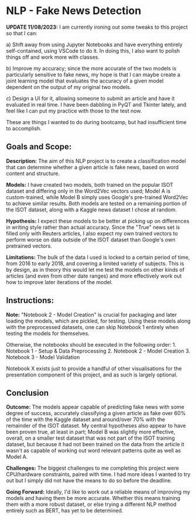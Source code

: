 # NLP - Fake News Detection

**UPDATE 11/08/2023:** I am currently ironing out some tweaks to this project so that I can:

a) Shift away from using Jupyter Notebooks and have everything entirely self-contained, using VSCode to do it. In doing this, I also want to polish things off and work more with classes.

b) Improve my accuracy; since the more accurate of the two models is particularly sensitive to fake news, my hope is that I can maybe create a joint learning model that evaluates the accuracy of a given model dependent on the output of my original two models.

c) Design a UI for it, allowing someone to submit an article and have it evaluated in real time. I have been dabbling in PyQT and Tkinter lately, and feel like I can put my practice with those to the test now.

These are things I wanted to do during bootcamp, but had insufficient time to accomplish.



## Goals and Scope:
**Description:** The aim of this NLP project is to create a classification model that can determine whether a given article is fake news, based on word content and structure.

**Models:** I have created two models, both trained on the popular ISOT dataset and differing only in the Word2Vec vectors used; Model A is custom-trained, while Model B simply uses Google's pre-trained Word2Vec to achieve similar results. Both models are tested on a remaining portion of the ISOT dataset, along with a Kaggle news dataset I chose at random.

**Hypothesis:** I expect these models to be better at picking up on differences in writing style rather than actual accuracy. Since the "True" news set is filled only with Reuters articles, I also expect my own trained vectors to perform worse on data outside of the ISOT dataset than Google's own pretrained vectors.

**Limitations:** The bulk of the data I used is locked to a certain period of time, from 2016 to early 2018, and covering a limited variety of subjects. This is by design, as in theory this would let me test the models on other kinds of articles (and even from other date ranges) and more effectively work out how to improve later iterations of the model.

## Instructions:
**Note:** "Notebook 2 - Model Creation" is crucial for packaging and later loading the models, which are pickled, for testing. Using these models along with the preprocessed datasets, one can skip Notebook 1 entirely when testing the models for themselves.

Otherwise, the notebooks should be executed in the following order:
    1. Notebook 1 - Setup & Data Preprocessing
    2. Notebook 2 - Model Creation
    3. Notebook 3 - Model Validation

Notebook X exists just to provide a handful of other visualisations for the presentation component of this project, and as such is largely optional.

## Conclusion
**Outcome:** The models appear capable of predicting fake news with some degree of success, accurately classifying a given article as fake over 60% of the time with the Kaggle dataset and around/over 70% with the remainder of the ISOT dataset. My central hypotheses also appear to have been proven true, at least in part; Model B was slightly more effective, overall, on a smaller test dataset that was not part of the ISOT training dataset, but because it had not been trained on the data from the article it wasn't as capable of working out word relevant patterns quite as well as Model A. 

**Challenges:** The biggest challenges to me completing this project were CPU/hardware constraints, paired with time. I had more ideas I wanted to try out but I simply did not have the means to do so before the deadline.

**Going Forward:** Ideally, I'd like to work out a reliable means of improving my models and having them be more accurate. Whether this means training them with a more robust dataset, or else trying a different NLP method entirely such as BERT, has yet to be determined.

